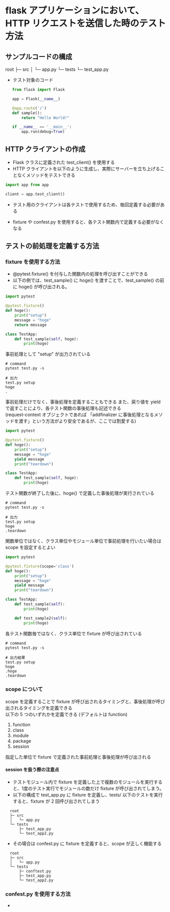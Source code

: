 # flask アプリケーションにおいて、HTTP リクエストを送信した時のテスト方法
## サンプルコードの構成
 root
  ├─ src
  │   └─ app.py
  └─ tests
      └─ test_app.py

 - テスト対象のコード

 ```python
    from flask import Flask

    app = Flask(__name__)

    @app.route('/')
    def sample():
        return "Hello World!"

    if __name__ == '__main__':
        app.run(debug=True)
 ```

## HTTP クライアントの作成
 - Flask クラスに定義された test_client() を使用する
 - HTTP クライアントを以下のように生成し、実際にサーバーを立ち上げることなくメソッドをテストできる

 ``` python
 import app from app

 client = app.test_client()
 ```

 - テスト用のクライアントは各テストで使用するため、毎回定義する必要がある

 - fixture や confest.py を使用すると、各テスト関数内で定義する必要がなくなる

## テストの前処理を定義する方法
### fixture を使用する方法
 - @pytest.fixture() を付与した関数内の処理を呼び出すことができる
 - 以下の例では、test_sample() に hoge() を渡すことで、test_sample() の前に hoge() が呼び出される。

```python:test.py
import pytest

@pytest.fixture()
def hoge():
    print("setup")
    message = "hoge"
    return message

class TestApp:
    def test_sample(self, hoge):
        print(hoge)
```

 事前処理として "setup" が出力されている

``` shell
# command
pytest test.py -s

# 出力
test.py setup
hoge
.
```

 事前処理だけでなく、事後処理を定義することもできる
 また、戻り値を yield で返すことにより、各テスト関数の事後処理も記述できる  
 (request-context オブジェクトであれば 「addfinalizer に事後処理となるメソッドを渡す」という方法がより安全であるが、ここでは割愛する)  

```python
import pytest

@pytest.fixture()
def hoge():
    print("setup")
    message = "hoge"
    yield message
    print("teardown")

class TestApp:
    def test_sample(self, hoge):
        print(hoge)
```

 テスト関数が終了した後に、hoge() で定義した事後処理が実行されている

``` shell
# command
pytest test.py -s

# 出力
test.py setup
hoge
.teardown
```

 関数単位ではなく、クラス単位やモジュール単位で事前処理を行いたい場合は scope を設定するとよい  

```python
import pytest

@pytest.fixture(scope='class')
def hoge():
    print("setup")
    message = "hoge"
    yield message
    print("teardown")

class TestApp:
    def test_sample(self):
        print(hoge)

    def test_sample2(self):
        print(hoge)
```

 各テスト関数毎ではなく、クラス単位で fixture が呼び出されている

``` shell
# command
pytest test.py -s

# 出力結果
test.py setup
hoge
.hoge
.teardown
```

### scope について
 scope を定義することで fixture が呼び出されるタイミングと、事後処理が呼び出されるタイミングを定義できる  
 以下の 5 つのいずれかを定義できる (デフォルトは function)  
 1. function
 1. class
 1. module
 1. package
 1. session

 指定した単位で fixture で定義された事前処理と事後処理が呼び出される

#### session を扱う際の注意点
 - テストモジュール内で fixture を定義した上で複数のモジュールを実行すると、1度のテスト実行でモジュールの数だけ fixture が呼び出されてしまう。
 - 以下の構成で test_app.py に fixture を定義し、tests/ 以下のテストを実行すると、fixture が 2 回呼び出されてしまう

```
  root
  ├─ src
  │   └─ app.py
  └─ tests
      ├─ test_app.py
      └─ test_app2.py
```

 - その場合は confest.py に fixture を定義すると、scope が正しく機能する

```
  root
  ├─ src
  │   └─ app.py
  └─ tests
      ├─ conftest.py
      ├─ test_app.py
      └─ test_app2.py
```

### confest.py を使用する方法
 - 
